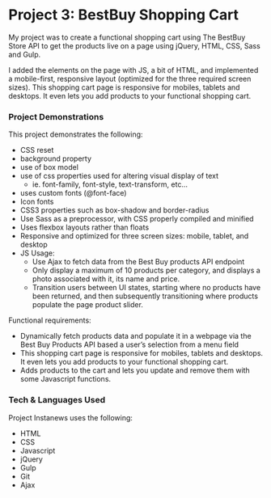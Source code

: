 # Project 3: BestBuy Shopping Cart

My project was to create a functional shopping cart using The BestBuy Store API to get the products live on a page using jQuery, HTML, CSS, Sass and Gulp.

I added the elements on the page with JS, a bit of HTML, and implemented a mobile-first, responsive layout (optimized for the three required screen sizes). This shopping cart page is responsive for mobiles, tablets and desktops. It even lets you add products to your functional shopping cart.

### Project Demonstrations

This project demonstrates the following:
- CSS reset
- background property
- use of box model
- use of css properties used for altering visual display of text
    - ie. font-family, font-style, text-transform, etc...
- uses custom fonts (@font-face)
- Icon fonts
- CSS3 properties such as box-shadow and border-radius
- Use Sass as a preprocessor, with CSS properly compiled and minified
- Uses flexbox layouts rather than floats
- Responsive and optimized for three screen sizes: mobile, tablet, and desktop
- JS Usage:
    - Use Ajax to fetch data from the Best Buy products API endpoint
    - Only display a maximum of 10 products per category, and displays a photo associated with it, its name and price.
    - Transition users between UI states, starting where no products have been returned, and then subsequently transitioning where products populate the page product slider.

Functional requirements:
- Dynamically fetch products data and populate it in a webpage via the Best Buy Products API based a user’s selection from a menu field
- This shopping cart page is responsive for mobiles, tablets and desktops. It even lets you add products to your functional shopping cart.
- Adds products to the cart and lets you update and remove them with some Javascript functions.

### Tech & Languages Used

Project Instanews uses the following:

* HTML
* CSS
* Javascript
* jQuery
* Gulp
* Git
* Ajax
